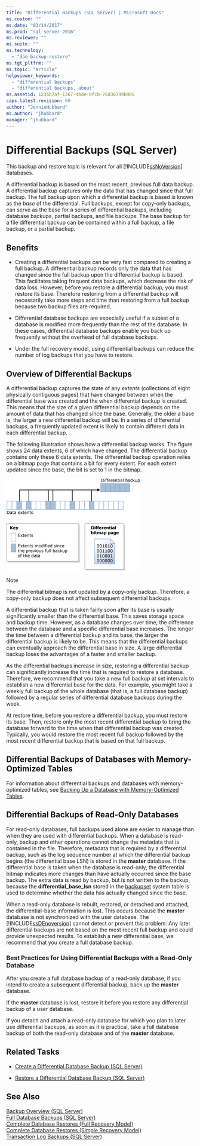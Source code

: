 ```yaml
---
title: "Differential Backups (SQL Server) | Microsoft Docs"
ms.custom: ""
ms.date: "03/14/2017"
ms.prod: "sql-server-2016"
ms.reviewer: ""
ms.suite: ""
ms.technology: 
  - "dbe-backup-restore"
ms.tgt_pltfrm: ""
ms.topic: "article"
helpviewer_keywords: 
  - "differential backups"
  - "differential backups, about"
ms.assetid: 123bb7af-1367-4bde-bfcb-76d36799b905
caps.latest.revision: 60
author: "JennieHubbard"
ms.author: "jhubbard"
manager: "jhubbard"
---
```

# Differential Backups (SQL Server)
  This backup and restore topic is relevant for all [!INCLUDE[ssNoVersion](../../includes/ssnoversion-md.md)] databases.  
  
 A differential backup is based on the most recent, previous full data backup. A differential backup captures only the data that has changed since that full backup. The full backup upon which a differential backup is based is known as the *base* of the differential. Full backups, except for copy-only backups, can serve as the base for a series of differential backups, including database backups, partial backups, and file backups. The base backup for a file differential backup can be contained within a full backup, a file backup, or a partial backup.  
  
  
##  <a name="Benefits"></a> Benefits  
  
-   Creating a differential backups can be very fast compared to creating a full backup. A differential backup records only the data that has changed since the full backup upon the differential backup is based. This facilitates taking frequent data backups, which decrease the risk of data loss. However, before you restore a differential backup, you must restore its base. Therefore restoring from a differential backup will necessarily take more steps and time than restoring from a full backup because two backup files are required.  
  
-   Differential database backups are especially useful if a subset of a database is modified more frequently than the rest of the database. In these cases, differential database backups enable you back up frequently without the overhead of full database backups.  
  
-   Under the full recovery model, using differential backups can reduce the number of log backups that you have to restore.  
  
##  <a name="Overview"></a> Overview of Differential Backups  
 A differential backup captures the state of any *extents* (collections of eight physically contiguous pages) that have changed between when the differential base was created and the when differential backup is created. This means that the size of a given differential backup depends on the amount of data that has changed since the base. Generally, the older a base is, the larger a new differential backup will be. In a series of differential backups, a frequently updated extent is likely to contain different data in each differential backup.  
  
 The following illustration shows how a differential backup works. The figure shows 24 data extents, 6 of which have changed. The differential backup contains only these 6 data extents. The differential backup operation relies on a bitmap page that contains a bit for every extent. For each extent updated since the base, the bit is set to 1 in the bitmap.  
  
 ![Differential bitmap identifies changed extents](../../relational-databases/backup-restore/media/bnr-how-diff-backups-work.gif "Differential bitmap identifies changed extents")  
  
> [!NOTE]  
>  The differential bitmap is not updated by a copy-only backup. Therefore, a copy-only backup does not affect subsequent differential backups.  
  
 A differential backup that is taken fairly soon after its base is usually significantly smaller than the differential base. This saves storage space and backup time. However, as a database changes over time, the difference between the database and a specific differential base increases. The longer the time between a differential backup and its base, the larger the differential backup is likely to be. This means that the differential backups can eventually approach the differential base in size. A large differential backup loses the advantages of a faster and smaller backup.  
  
 As the differential backups increase in size, restoring a differential backup can significantly increase the time that is required to restore a database. Therefore, we recommend that you take a new full backup at set intervals to establish a new differential base for the data. For example, you might take a weekly full backup of the whole database (that is, a full database backup) followed by a regular series of differential database backups during the week.  
  
 At restore time, before you restore a differential backup, you must restore its base. Then, restore only the most recent differential backup to bring the database forward to the time when that differential backup was created. Typically, you would restore the most recent full backup followed by the most recent differential backup that is based on that full backup.  
  
## Differential Backups of Databases with Memory-Optimized Tables  
 For information about differential backups and databases with memory-optimized tables, see [Backing Up a Database with Memory-Optimized Tables](../../relational-databases/in-memory-oltp/backing-up-a-database-with-memory-optimized-tables.md).  
  
##  <a name="ReadOnlyDbs"></a> Differential Backups of Read-Only Databases  
 For read-only databases, full backups used alone are easier to manage than when they are used with differential backups. When a database is read-only, backup and other operations cannot change the metadata that is contained in the file. Therefore, metadata that is required by a differential backup, such as the log sequence number at which the differential backup begins (the differential base LSN) is stored in the **master** database. If the differential base is taken when the database is read-only, the differential bitmap indicates more changes than have actually occurred since the base backup. The extra data is read by backup, but is not written to the backup, because the **differential_base_lsn** stored in the [backupset](../../relational-databases/system-tables/backupset-transact-sql.md) system table is used to determine whether the data has actually changed since the base.  
  
 When a read-only database is rebuilt, restored, or detached and attached, the differential-base information is lost. This occurs because the **master** database is not synchronized with the user database. The [!INCLUDE[ssDEnoversion](../../includes/ssdenoversion-md.md)] cannot detect or prevent this problem. Any later differential backups are not based on the most recent full backup and could provide unexpected results. To establish a new differential base, we recommend that you create a full database backup.  
  
### Best Practices for Using Differential Backups with a Read-Only Database  
 After you create a full database backup of a read-only database, if you intend to create a subsequent differential backup, back up the **master** database.  
  
 If the **master** database is lost, restore it before you restore any differential backup of a user database.  
  
 If you detach and attach a read-only database for which you plan to later use differential backups, as soon as it is practical, take a full database backup of both the read-only database and of the **master** database.  
  
##  <a name="RelatedTasks"></a> Related Tasks  
  
-   [Create a Differential Database Backup &#40;SQL Server&#41;](../../relational-databases/backup-restore/create-a-differential-database-backup-sql-server.md)  
  
-   [Restore a Differential Database Backup &#40;SQL Server&#41;](../../relational-databases/backup-restore/restore-a-differential-database-backup-sql-server.md)  
  
  
## See Also  
 [Backup Overview &#40;SQL Server&#41;](../../relational-databases/backup-restore/backup-overview-sql-server.md)   
 [Full Database Backups &#40;SQL Server&#41;](../../relational-databases/backup-restore/full-database-backups-sql-server.md)   
 [Complete Database Restores &#40;Full Recovery Model&#41;](../../relational-databases/backup-restore/complete-database-restores-full-recovery-model.md)   
 [Complete Database Restores &#40;Simple Recovery Model&#41;](../../relational-databases/backup-restore/complete-database-restores-simple-recovery-model.md)   
 [Transaction Log Backups &#40;SQL Server&#41;](../../relational-databases/backup-restore/transaction-log-backups-sql-server.md)  
  
  